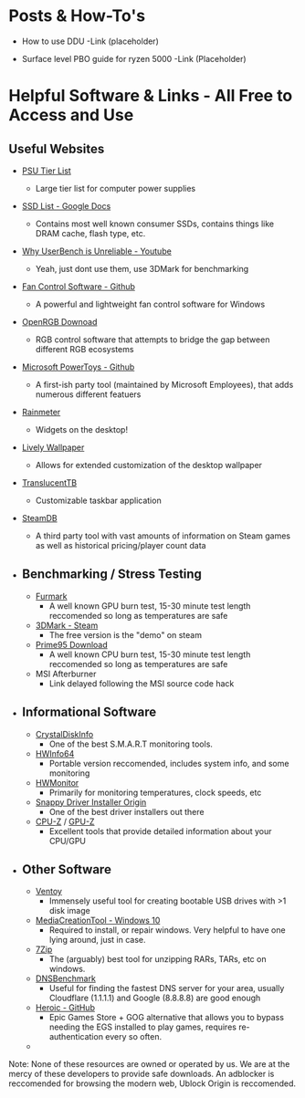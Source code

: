 # Posts & How-To's

- How to use DDU -Link (placeholder)

- Surface level PBO guide for ryzen 5000 -Link (Placeholder)

# Helpful Software & Links - All Free to Access and Use
## Useful Websites
- [PSU Tier List](https://cultists.network/140/psu-tier-list/)
  - Large tier list for computer power supplies
- [SSD List - Google Docs](https://docs.google.com/spreadsheets/d/1B27_j9NDPU3cNlj2HKcrfpJKHkOf-Oi1DbuuQva2gT4)
  - Contains most well known consumer SSDs, contains things like DRAM cache, flash type, etc. 
- [Why UserBench is Unreliable - Youtube](https://www.youtube.com/watch?v=RQSBj2LKkWg)
  - Yeah, just dont use them, use 3DMark for benchmarking
- [Fan Control Software - Github](https://github.com/Rem0o/FanControl.Releases)
  - A powerful and lightweight fan control software for Windows
- [OpenRGB Downoad](https://openrgb.org/releases.html)
  - RGB control software that attempts to bridge the gap between different RGB ecosystems
- [Microsoft PowerToys - Github](https://github.com/microsoft/PowerToys)
  - A first-ish party tool (maintained by Microsoft Employees), that adds numerous different featuers
- [Rainmeter](https://www.rainmeter.net/)
  - Widgets on the desktop!
- [Lively Wallpaper](https://www.rocksdanister.com/lively/)
  - Allows for extended customization of the desktop wallpaper
- [TranslucentTB](https://apps.microsoft.com/store/detail/translucenttb/9PF4KZ2VN4W9)
  - Customizable taskbar application
- [SteamDB](https://steamdb.info/)
  - A third party tool with vast amounts of information on Steam games as well as historical pricing/player count data


- ## Benchmarking / Stress Testing
  - [Furmark](https://geeks3d.com/furmark/)
    - A well known GPU burn test, 15-30 minute test length reccomended so long as temperatures are safe
  - [3DMark - Steam](https://store.steampowered.com/app/223850/3DMark/)
    - The free version is the "demo" on steam
  - [Prime95 Download](https://www.guru3d.com/files-details/prime95-download.html)
    - A well known CPU burn test, 15-30 minute test length reccomended so long as temperatures are safe
  - MSI Afterburner
    - Link delayed following the MSI source code hack
- ## Informational Software
  - [CrystalDiskInfo](https://crystalmark.info/en/software/crystaldiskinfo/)
    - One of the best S.M.A.R.T monitoring tools.
  - [HWInfo64](https://www.hwinfo.com/download/)
    - Portable version reccomended, includes system info, and some monitoring
  - [HWMonitor](https://www.cpuid.com/softwares/hwmonitor.html)
    - Primarily for monitoring temperatures, clock speeds, etc
  - [Snappy Driver Installer Origin](https://www.glenn.delahoy.com/snappy-driver-installer-origin/)
    - One of the best driver installers out there
  - [CPU-Z](https://www.cpuid.com/softwares/cpu-z.html) / [GPU-Z](https://www.techpowerup.com/gpuz/)
    - Excellent tools that provide detailed information about your CPU/GPU
- ## Other Software
  - [Ventoy](https://www.ventoy.net/en/download.html)
    - Immensely useful tool for creating bootable USB drives with >1 disk image
  - [MediaCreationTool - Windows 10](https://www.microsoft.com/en-us/software-download/windows10)
    - Required to install, or repair windows. Very helpful to have one lying around, just in case. 
  - [7Zip](https://www.7-zip.org/)
    - The (arguably) best tool for unzipping RARs, TARs, etc on windows. 
  - [DNSBenchmark](https://www.grc.com/dns/benchmark.htm)
    - Useful for finding the fastest DNS server for your area, usually Cloudflare (1.1.1.1) and Google (8.8.8.8) are good enough
  - [Heroic - GitHub](https://github.com/Heroic-Games-Launcher/HeroicGamesLauncher)
    - Epic Games Store + GOG alternative that allows you to bypass needing the EGS installed to play games, requires re-authentication every so often.
  - 
Note: None of these resources are owned or operated by us. We are at the mercy of these developers to provide safe downloads. An adblocker is reccomended for browsing the modern web, Ublock Origin is reccomended. 
